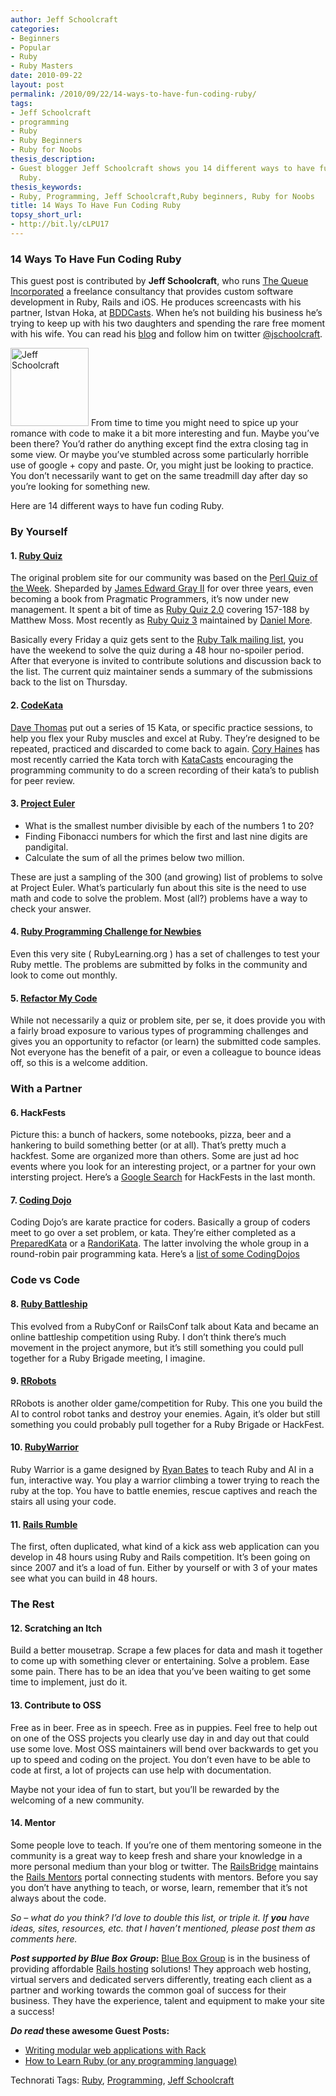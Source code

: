 ```yaml
---
author: Jeff Schoolcraft
categories:
- Beginners
- Popular
- Ruby
- Ruby Masters
date: 2010-09-22
layout: post
permalink: /2010/09/22/14-ways-to-have-fun-coding-ruby/
tags:
- Jeff Schoolcraft
- programming
- Ruby
- Ruby Beginners
- Ruby for Noobs
thesis_description:
- Guest blogger Jeff Schoolcraft shows you 14 different ways to have fun coding with
  Ruby.
thesis_keywords:
- Ruby, Programming, Jeff Schoolcraft,Ruby beginners, Ruby for Noobs
title: 14 Ways To Have Fun Coding Ruby
topsy_short_url:
- http://bit.ly/cLPU17
---
```


<div>
  <h3>
    14 Ways To Have Fun Coding Ruby
  </h3>
  
  <p class="update">
    This guest post is contributed by <b>Jeff Schoolcraft</b>, who runs <a href="http://thequeue.net/">The Queue Incorporated</a> a freelance consultancy that provides custom software development in Ruby, Rails and iOS. He produces screencasts with his partner, Istvan Hoka, at <a href="http://bddcasts.com/">BDDCasts</a>. When he&#8217;s not building his business he&#8217;s trying to keep up with his two daughters and spending the rare free moment with his wife. You can read his <a href="http://thequeue.net/">blog</a> and follow him on twitter <a href="http://twitter.com/jschoolcraft">@jschoolcraft</a>.
  </p>
  
  <p class="block">
    <img class="alignright" height="125" width="125" src="http://www.gravatar.com/avatar.php?default=http://railsdeveloper.com/images/icons/user-flag-2.png&gravatar_id=196b781eef85b7ce609fd12234cc1f39&rating=G" title="Jeff Schoolcraft" alt="Jeff Schoolcraft" /> <span class="drop_cap">F</span>rom time to time you might need to spice up your romance with code to make it a bit more interesting and fun. Maybe you&#8217;ve been there? You&#8217;d rather do anything except find the extra closing tag in some view. Or maybe you&#8217;ve stumbled across some particularly horrible use of google + copy and paste. Or, you might just be looking to practice. You don&#8217;t necessarily want to get on the same treadmill day after day so you&#8217;re looking for something new.
  </p>
  
  <p>
    Here are 14 different ways to have fun coding Ruby.
  </p>
  
  <h3 id="by_yourself">
    By Yourself
  </h3>
  
  <h4 id="one_ruby_quiz">
    1. <a href="http://rubyquiz.com/">Ruby Quiz</a>
  </h4>
  
  <p>
    The original problem site for our community was based on the <a href="http://perl.plover.com/qotw/">Perl Quiz of the Week</a>. Sheparded by <a href="http://blog.grayproductions.net/">James Edward Gray II</a> for over three years, even becoming a book from Pragmatic Programmers, it&#8217;s now under new management. It spent a bit of time as <a href="http://www.splatbang.com/rubyquiz/">Ruby Quiz 2.0</a> covering 157-188 by Matthew Moss. Most recently as <a href="http://rubyquiz.strd6.com/">Ruby Quiz 3</a> maintained by <a href="http://strd6.com/">Daniel More</a>.
  </p>
  
  <p>
    Basically every Friday a quiz gets sent to the <a href="http://www.ruby-lang.org/en/20020104.html">Ruby Talk mailing list</a>, you have the weekend to solve the quiz during a 48 hour no-spoiler period. After that everyone is invited to contribute solutions and discussion back to the list. The current quiz maintainer sends a summary of the submissions back to the list on Thursday.
  </p>
  
  <h4 id="two_codekata">
    2. <a href="http://codekata.pragprog.com/">CodeKata</a>
  </h4>
  
  <p>
    <a href="http://pragdave.pragprog.com/">Dave Thomas</a> put out a series of 15 Kata, or specific practice sessions, to help you flex your Ruby muscles and excel at Ruby. They&#8217;re designed to be repeated, practiced and discarded to come back to again. <a href="http://coreyhaines.com/index.html">Cory Haines</a> has most recently carried the Kata torch with <a href="http://www.katacasts.com/">KataCasts</a> encouraging the programming community to do a screen recording of their kata&#8217;s to publish for peer review.
  </p>
  
  <h4 id="three_project_euler">
    3. <a href="http://projecteuler.net/index.php?section=problems">Project Euler</a>
  </h4>
  
  <ul>
    <li>
      What is the smallest number divisible by each of the numbers 1 to 20?
    </li>
    <li>
      Finding Fibonacci numbers for which the first and last nine digits are pandigital.
    </li>
    <li>
      Calculate the sum of all the primes below two million.
    </li>
  </ul>
  
  <p>
    These are just a sampling of the 300 (and growing) list of problems to solve at Project Euler. What&#8217;s particularly fun about this site is the need to use math and code to solve the problem. Most (all?) problems have a way to check your answer.
  </p>
  
  <h4 id="four_ruby_programming_challenge_for_newbies">
    4. <a href="http://ruby-challenge.rubylearning.org/">Ruby Programming Challenge for Newbies</a>
  </h4>
  
  <p>
    Even this very site ( RubyLearning.org ) has a set of challenges to test your Ruby mettle. The problems are submitted by folks in the community and look to come out monthly.
  </p>
  
  <h4 id="five_refactor_my_code">
    5. <a href="http://refactormycode.com/">Refactor My Code</a>
  </h4>
  
  <p>
    While not necessarily a quiz or problem site, per se, it does provide you with a fairly broad exposure to various types of programming challenges and gives you an opportunity to refactor (or learn) the submitted code samples. Not everyone has the benefit of a pair, or even a colleague to bounce ideas off, so this is a welcome addition.
  </p>
  
  <h3 id="with_a_partner">
    With a Partner
  </h3>
  
  <h4 id="six_hackfests">
    6. HackFests
  </h4>
  
  <p>
    Picture this: a bunch of hackers, some notebooks, pizza, beer and a hankering to build something better (or at all). That&#8217;s pretty much a hackfest. Some are organized more than others. Some are just ad hoc events where you look for an interesting project, or a partner for your own intersting project. Here&#8217;s a <a href="http://is.gd/u13u">Google Search</a> for HackFests in the last month.
  </p>
  
  <h4 id="seven_coding_dojo">
    7. <a href="http://codingdojo.org/">Coding Dojo</a>
  </h4>
  
  <p>
    Coding Dojo&#8217;s are karate practice for coders. Basically a group of coders meet to go over a set problem, or kata. They&#8217;re either completed as a <a href="http://codingdojo.org/cgi-bin/wiki.pl?PreparedKata">PreparedKata</a> or a <a href="http://codingdojo.org/cgi-bin/wiki.pl?RandoriKata">RandoriKata</a>. The latter involving the whole group in a round-robin pair programming kata. Here&#8217;s a <a href="http://codingdojo.org/cgi-bin/wiki.pl?back=CodingDojos">list of some CodingDojos</a>
  </p>
  
  <h3 id="code_vs_code">
    Code vs Code
  </h3>
  
  <h4 id="eight_ruby_battleship">
    8. <a href="http://sparring.rubyforge.org/battleship/">Ruby Battleship</a>
  </h4>
  
  <p>
    This evolved from a RubyConf or RailsConf talk about Kata and became an online battleship competition using Ruby. I don&#8217;t think there&#8217;s much movement in the project anymore, but it&#8217;s still something you could pull together for a Ruby Brigade meeting, I imagine.
  </p>
  
  <h4 id="nine_rrobots">
    9. <a href="http://rrobots.rubyforge.org/index.html">RRobots</a>
  </h4>
  
  <p>
    RRobots is another older game/competition for Ruby. This one you build the AI to control robot tanks and destroy your enemies. Again, it&#8217;s older but still something you could probably pull together for a Ruby Brigade or HackFest.
  </p>
  
  <h4 id="ten_rubywarrior">
    10. <a href="http://github.com/ryanb/ruby-warrior">RubyWarrior</a>
  </h4>
  
  <p>
    Ruby Warrior is a game designed by <a href="http://railscasts.com">Ryan Bates</a> to teach Ruby and AI in a fun, interactive way. You play a warrior climbing a tower trying to reach the ruby at the top. You have to battle enemies, rescue captives and reach the stairs all using your code.
  </p>
  
  <h4 id="eleven_rails_rumble">
    11. <a href="http://railsrumble.com/">Rails Rumble</a>
  </h4>
  
  <p>
    The first, often duplicated, what kind of a kick ass web application can you develop in 48 hours using Ruby and Rails competition. It&#8217;s been going on since 2007 and it&#8217;s a load of fun. Either by yourself or with 3 of your mates see what you can build in 48 hours.
  </p>
  
  <h3 id="the_rest">
    The Rest
  </h3>
  
  <h4 id="twelve_scratching_an_itch">
    12. Scratching an Itch
  </h4>
  
  <p>
    Build a better mousetrap. Scrape a few places for data and mash it together to come up with something clever or entertaining. Solve a problem. Ease some pain. There has to be an idea that you&#8217;ve been waiting to get some time to implement, just do it.
  </p>
  
  <h4 id="thirteen_contribute_to_oss">
    13. Contribute to OSS
  </h4>
  
  <p>
    Free as in beer. Free as in speech. Free as in puppies. Feel free to help out on one of the OSS projects you clearly use day in and day out that could use some love. Most OSS maintainers will bend over backwards to get you up to speed and coding on the project. You don&#8217;t even have to be able to code at first, a lot of projects can use help with documentation.
  </p>
  
  <p>
    Maybe not your idea of fun to start, but you&#8217;ll be rewarded by the welcoming of a new community.
  </p>
  
  <h4 id="fourteen_mentor">
    14. Mentor
  </h4>
  
  <p>
    Some people love to teach. If you&#8217;re one of them mentoring someone in the community is a great way to keep fresh and share your knowledge in a more personal medium than your blog or twitter. The <a href="http://railsbridge.org">RailsBridge</a> maintains the <a href="http://www.railsmentors.org/">Rails Mentors</a> portal connecting students with mentors. Before you say you don&#8217;t have anything to teach, or worse, learn, remember that it&#8217;s not always about the code.
  </p>
  
  <p>
    <em>So – what do you think? I&#8217;d love to double this list, or triple it. If <b>you</b> have ideas, sites, resources, etc. that I haven&#8217;t mentioned, please post them as comments here.</em>
  </p>
  
  <p class="alert">
    <strong><em>Post supported by Blue Box Group</em>:</strong> <a href="http://www.blueboxgrp.com/?utm_source=rubylearning&utm_medium=blog&utm_campaign=rubylearning">Blue Box Group</a> is in the business of providing affordable <a href="http://www.blueboxgrp.com/?utm_source=rubylearning&utm_medium=blog&utm_campaign=rubylearning">Rails hosting</a> solutions! They approach web hosting, virtual servers and dedicated servers differently, treating each client as a partner and working towards the common goal of success for their business. They have the experience, talent and equipment to make your site a success!
  </p>
  
  <p>
    <b><em>Do read</em> these awesome Guest Posts:</b>
  </p>
  
  <ul>
    <li>
      <a href="http://rubylearning.com/blog/2010/09/21/writing-modular-web-applications-with-rack/">Writing modular web applications with Rack</a>
    </li>
    <li>
      <a href="http://rubylearning.com/blog/2010/09/20/how-to-learn-ruby-or-any-programming-language/">How to Learn Ruby (or any programming language)</a>
    </li>
  </ul>
</div>

Technorati Tags: <a href="http://technorati.com/tag/Ruby" rel="tag">Ruby</a>, <a href="http://technorati.com/tag/Programming" rel="tag"> Programming</a>, <a href="http://technorati.com/tag/Jeff+Schoolcraft" rel="tag"> Jeff Schoolcraft</a>

